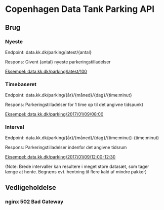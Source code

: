 # Copenhagen Data Tank Parking API
## Brug
### Nyeste
Endpoint: data.kk.dk/parking/latest/{antal}

Respons: Givent {antal} nyeste parkeringstilladelser

[Eksempel: data.kk.dk/parking/latest/100](http://data.kk.dk/dataset/parkeringstilladelser-parking-rights/resource/476fe848-7d66-4997-ba4b-03123f103a00)

### Timebaseret 
Endpoint: data.kk.dk/parking/{år}/{måned}/{dag}/{time:minut}

Respons: Parkeringstilladelser for 1 time op til det angivne tidspunkt

[Eksempel: data.kk.dk/parking/2017/01/09/08:00](http://data.kk.dk/dataset/parkeringstilladelser-parking-rights/resource/0fa86bfe-28d1-47f2-9333-f434bf37025c)

### Interval
Endpoint: data.kk.dk/parking/{år}/{måned}/{dag}/{time:minut}-{time:minut}

Respons: Parkeringstilladelser indenfor det angivne tidsrum

[Eksempel: data.kk.dk/parking/2017/01/09/12:00-12:30](http://data.kk.dk/dataset/parkeringstilladelser-parking-rights/resource/6da318e9-3b1f-4162-bb77-4968694051d6)

(Note: Brede intervaller kan resultere i meget store datasæt, som tager længe at hente. Begræns evt. hentning til flere kald af mindre pakker)
## Vedligeholdelse
### nginx 502 Bad Gateway
